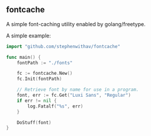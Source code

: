 ## fontcache

A simple font-caching utility enabled by golang/freetype.

A simple example:

```go
import "github.com/stephenwithav/fontcache"

func main() {
    fontPath := "./fonts"

    fc := fontcache.New()
    fc.Init(fontPath)

    // Retrieve font by name for use in a program.
    font, err := fc.Get("Luxi Sans", "Regular")
    if err != nil {
	    log.Fatalf("%s", err)
    }

    DoStuff(font)
}
```
